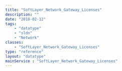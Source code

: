 ```yaml
---
title: "SoftLayer_Network_Gateway_Licenses"
description: ""
date: "2018-02-12"
tags:
    - "datatype"
    - "sldn"
    - "Network"
classes:
    - "SoftLayer_Network_Gateway_Licenses"
type: "reference"
layout: "datatype"
mainService : "SoftLayer_Network_Gateway_Licenses"
---
```

